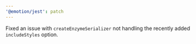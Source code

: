 ```yaml
---
'@emotion/jest': patch
---
```


Fixed an issue with `createEnzymeSerializer` not handling the recently added `includeStyles` option.
